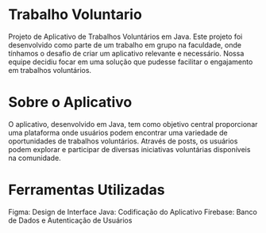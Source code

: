 # Trabalho Voluntario

Projeto de Aplicativo de Trabalhos Voluntários em Java.
Este projeto foi desenvolvido como parte de um trabalho em grupo na faculdade, onde tínhamos o desafio de criar um aplicativo relevante e necessário. 
Nossa equipe decidiu focar em uma solução que pudesse facilitar o engajamento em trabalhos voluntários.

# Sobre o Aplicativo
O aplicativo, desenvolvido em Java, tem como objetivo central proporcionar uma plataforma onde usuários podem encontrar uma variedade de oportunidades de trabalhos voluntários. 
Através de posts, os usuários podem explorar e participar de diversas iniciativas voluntárias disponíveis na comunidade.

# Ferramentas Utilizadas
Figma: Design de Interface
Java: Codificação do Aplicativo
Firebase: Banco de Dados e Autenticação de Usuários
